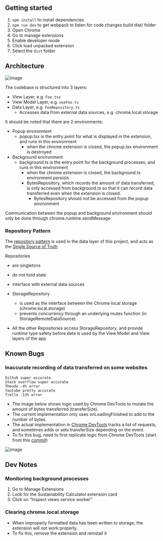 
## Getting started
1. `npm install` to install dependencies
2. `npm run dev` to get webpack to listen for code changes build dist/ folder
3. Open Chrome
4. Go to manage extensions
5. Enable developer mode
6. Click load unpacked extension
7. Select the `dist` folder

## Architecture
![image](https://github.com/Theodo-UK/sustainability-calculator/assets/57725347/08e13bb7-7a71-48d5-81df-e64b3a07a2e6)

The codebase is structured into 3 layers:
- View Layer, e.g. `Foo.tsx`
- View Model Layer, e.g. `useFoo.ts`
- Data Layer, e.g. `FooRepository.ts`
  - Accesses data from external data sources, e.g. chrome.local.storage

It should be noted that there are 2 environments:
- Popup environment
  - popup.tsx is the entry point for what is displayed in the extension, and runs in this environment
    - when the chrome extension is closed, the popup.tsx environment is destroyed
- Background environment
  - background.ts is the entry point for the background processes, and runs in this environment
    - when the chrome extension is closed, the background.ts environment persists
    - BytesRepository, which records the amount of data transferred, is only accessed from background.ts so that it can record data transferred even when the extension is closed. 
      - BytesRepository should not be accessed from the popup environment

Communication between the popup and background environment should only be done through chrome.runtime.sendMessage

### Repository Pattern
The [repository pattern](https://developer.android.com/topic/architecture/data-layer#architecture) is used in the data layer of this project, and acts as the [Single Source of Truth](https://developer.android.com/topic/architecture/data-layer#source-of-truth) 

Repositories
- are singletons
- do not hold state
- interface with external data sources

- StorageRepository 
  - is used as the interface between the Chrome local storage (chrome.local.storage) 
  - prevents concurrency through an underlying mutex function (in StorageRemoteDataSource)

- All the other Repositories access StorageRepository, and provide runtime type safety before data is used by the View Model and View layers of the app 


## Known Bugs
### Inaccurate recording of data transferred on some websites
```
Github super accurate
Stack overflow super accurate
Theodo -4% error 
Youtube pretty accurate
Trello -13% error
```
- The image below shows logic used by Chrome DevTools to mutate the amount of bytes transferred (transferSize).
- The current implementation only uses onLoadingFinished to add to the number of bytes.
- The actual implementation in [Chrome DevTools](https://github.com/ChromeDevTools/devtools-frontend) tracks a list of requests, and sometimes adds or sets transferSize depending on the event.
- To fix this bug, need to first replicate logic from Chrome DevTools (start from this [commit](https://github.com/Theodo-UK/sustainability-calculator/pull/44/commits/a1da0aac31f95621b8fd49ca1f56d25d894633f7))


![image](https://github.com/Theodo-UK/sustainability-calculator/assets/57725347/5cecef6c-67b7-4d44-983a-0be79c765ece)

## Dev Notes
### Monitoring background processes
1. Go to Manage Extensions
2. Look for the Sustainability Calculator extension card
3. Click on “Inspect views service worker”

### Clearing chrome.local.storage
- When improperly formatted data has been written to storage, the extension will not work properly. 
- To fix this, remove the extension and reinstall it